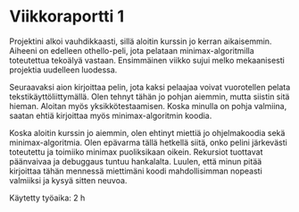 # Viikkoraportti 1

Projektini alkoi vauhdikkaasti, sillä aloitin kurssin jo kerran aikaisemmin. 
Aiheeni on edelleen othello-peli, jota pelataan minimax-algoritmilla toteutettua tekoälyä vastaan.
Ensimmäinen viikko sujui melko mekaanisesti projektia uudelleen luodessa.

Seuraavaksi aion kirjoittaa pelin, jota kaksi pelaajaa voivat vuorotellen pelata tekstikäyttöliittymällä.
Olen tehnyt tähän jo pohjan aiemmin, mutta siistin sitä hieman. Aloitan myös yksikkötestaamisen.
Koska minulla on pohja valmiina, saatan ehtiä kirjoittaa myös minimax-algoritmin koodia.

Koska aloitin kurssin jo aiemmin, olen ehtinyt miettiä jo ohjelmakoodia sekä minimax-algoritmia.
Olen epävarma tällä hetkellä siitä, onko pelini järkevästi toteutettu ja toimiiko minimax puoliksikaan oikein.
Rekursiot tuottavat päänvaivaa ja debuggaus tuntuu hankalalta.
Luulen, että minun pitää kirjoittaa tähän mennessä miettimäni koodi mahdollisimman nopeasti valmiiksi 
ja kysyä sitten neuvoa.

Käytetty työaika: 2 h
